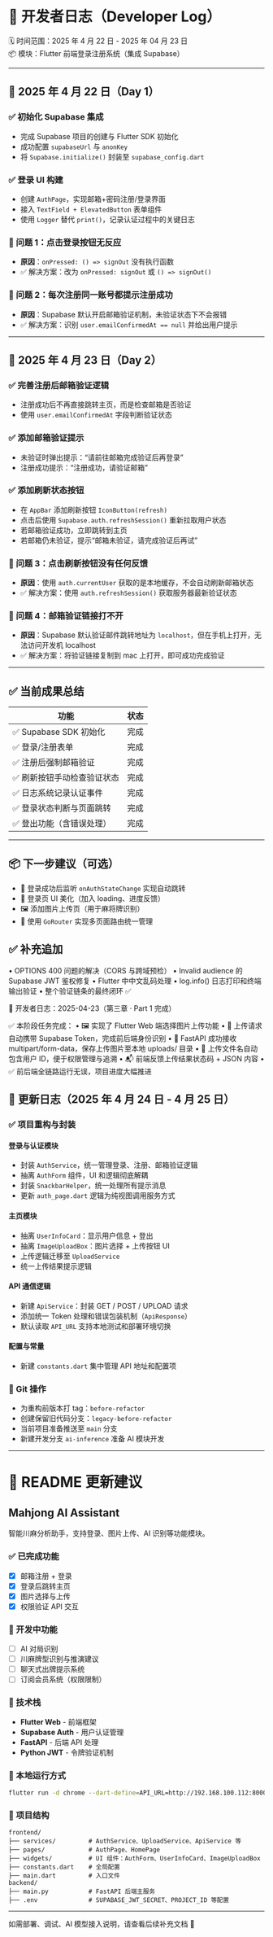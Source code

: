 # 📘 开发者日志（Developer Log）

🗓 时间范围：2025 年 4 月 22 日 - 2025 年 04 月 23 日  
📦 模块：Flutter 前端登录注册系统（集成 Supabase）

---

## 🔹 2025 年 4 月 22 日（Day 1）

### ✅ 初始化 Supabase 集成

- 完成 Supabase 项目的创建与 Flutter SDK 初始化
- 成功配置 `supabaseUrl` 与 `anonKey`
- 将 `Supabase.initialize()` 封装至 `supabase_config.dart`

### ✅ 登录 UI 构建

- 创建 `AuthPage`，实现邮箱+密码注册/登录界面
- 接入 `TextField + ElevatedButton` 表单组件
- 使用 `Logger` 替代 `print()`，记录认证过程中的关键日志

### 🐞 问题 1：点击登录按钮无反应

- **原因**：`onPressed: () => signOut` 没有执行函数
- ✅ 解决方案：改为 `onPressed: signOut` 或 `() => signOut()`

### 🐞 问题 2：每次注册同一账号都提示注册成功

- **原因**：Supabase 默认开启邮箱验证机制，未验证状态下不会报错
- ✅ 解决方案：识别 `user.emailConfirmedAt == null` 并给出用户提示

---

## 🔹 2025 年 4 月 23 日（Day 2）

### ✅ 完善注册后邮箱验证逻辑

- 注册成功后不再直接跳转主页，而是检查邮箱是否验证
- 使用 `user.emailConfirmedAt` 字段判断验证状态

### ✅ 添加邮箱验证提示

- 未验证时弹出提示：“请前往邮箱完成验证后再登录”
- 注册成功提示：“注册成功，请验证邮箱”

### ✅ 添加刷新状态按钮

- 在 `AppBar` 添加刷新按钮 `IconButton(refresh)`
- 点击后使用 `Supabase.auth.refreshSession()` 重新拉取用户状态
- 若邮箱验证成功，立即跳转到主页
- 若邮箱仍未验证，提示“邮箱未验证，请完成验证后再试”

### 🐞 问题 3：点击刷新按钮没有任何反馈

- **原因**：使用 `auth.currentUser` 获取的是本地缓存，不会自动刷新邮箱状态
- ✅ 解决方案：使用 `auth.refreshSession()` 获取服务器最新验证状态

### 🐞 问题 4：邮箱验证链接打不开

- **原因**：Supabase 默认验证邮件跳转地址为 `localhost`，但在手机上打开，无法访问开发机 localhost
- ✅ 解决方案：将验证链接复制到 mac 上打开，即可成功完成验证

---

## ✅ 当前成果总结

| 功能                        | 状态 |
| --------------------------- | ---- |
| ✅ Supabase SDK 初始化      | 完成 |
| ✅ 登录/注册表单            | 完成 |
| ✅ 注册后强制邮箱验证       | 完成 |
| ✅ 刷新按钮手动检查验证状态 | 完成 |
| ✅ 日志系统记录认证事件     | 完成 |
| ✅ 登录状态判断与页面跳转   | 完成 |
| ✅ 登出功能（含错误处理）   | 完成 |

---

## 📦 下一步建议（可选）

- 🔄 登录成功后监听 `onAuthStateChange` 实现自动跳转
- 🎨 登录页 UI 美化（加入 loading、进度反馈）
- 🖼 添加图片上传页（用于麻将牌识别）
- 🧭 使用 `GoRouter` 实现多页面路由统一管理

## ✅ 补充追加

• OPTIONS 400 问题的解决（CORS 与跨域预检）
• Invalid audience 的 Supabase JWT 鉴权修复
• Flutter 中中文乱码处理
• log.info() 日志打印和终端输出验证
• 整个验证链条的最终闭环 ✅

🧾 开发者日志：2025-04-23（第三章 · Part 1 完成）

✅ 本阶段任务完成：
• 🖼️ 实现了 Flutter Web 端选择图片上传功能
• 🔐 上传请求自动携带 Supabase Token，完成前后端身份识别
• 💾 FastAPI 成功接收 multipart/form-data，保存上传图片至本地 uploads/ 目录
• 📄 上传文件名自动包含用户 ID，便于权限管理与追溯
• 📬 前端反馈上传结果状态码 + JSON 内容
• ✅ 前后端全链路运行无误，项目进度大幅推进

## 📅 更新日志（2025 年 4 月 24 日 - 4 月 25 日）

### ✅ 项目重构与封装

#### 登录与认证模块

- 封装 `AuthService`，统一管理登录、注册、邮箱验证逻辑
- 抽离 `AuthForm` 组件，UI 和逻辑彻底解耦
- 封装 `SnackbarHelper`，统一处理所有提示消息
- 更新 `auth_page.dart` 逻辑为纯视图调用服务方式

#### 主页模块

- 抽离 `UserInfoCard`：显示用户信息 + 登出
- 抽离 `ImageUploadBox`：图片选择 + 上传按钮 UI
- 上传逻辑迁移至 `UploadService`
- 统一上传结果提示逻辑

#### API 通信逻辑

- 新建 `ApiService`：封装 GET / POST / UPLOAD 请求
- 添加统一 Token 处理和错误包装机制（`ApiResponse`）
- 默认读取 `API_URL` 支持本地测试和部署环境切换

#### 配置与常量

- 新建 `constants.dart` 集中管理 API 地址和配置项

### 🔧 Git 操作

- 为重构前版本打 tag：`before-refactor`
- 创建保留旧代码分支：`legacy-before-refactor`
- 当前项目准备推送至 `main` 分支
- 新建开发分支 `ai-inference` 准备 AI 模块开发

---

# 📘 README 更新建议

## Mahjong AI Assistant

智能川麻分析助手，支持登录、图片上传、AI 识别等功能模块。

### ✅ 已完成功能

- [x] 邮箱注册 + 登录
- [x] 登录后跳转主页
- [x] 图片选择与上传
- [x] 权限验证 API 交互

### 🚧 开发中功能

- [ ] AI 对局识别
- [ ] 川麻牌型识别与推演建议
- [ ] 聊天式出牌提示系统
- [ ] 订阅会员系统（权限限制）

### 🧱 技术栈

- **Flutter Web** - 前端框架
- **Supabase Auth** - 用户认证管理
- **FastAPI** - 后端 API 处理
- **Python JWT** - 令牌验证机制

### 🔧 本地运行方式

```bash
flutter run -d chrome --dart-define=API_URL=http://192.168.100.112:8000
```

### 🚀 项目结构

```
frontend/
├── services/         # AuthService、UploadService、ApiService 等
├── pages/            # AuthPage、HomePage
├── widgets/          # UI 组件：AuthForm、UserInfoCard、ImageUploadBox
├── constants.dart    # 全局配置
├── main.dart         # 入口文件
backend/
├── main.py           # FastAPI 后端主服务
├── .env              # SUPABASE_JWT_SECRET、PROJECT_ID 等配置
```

---

如需部署、调试、AI 模型接入说明，请查看后续补充文档 📄
